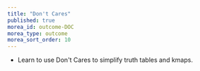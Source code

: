 ```yaml
---
title: "Don't Cares"
published: true
morea_id: outcome-DOC
morea_type: outcome
morea_sort_order: 10
---
```


  * Learn to use Don't Cares to simplify truth tables and kmaps.